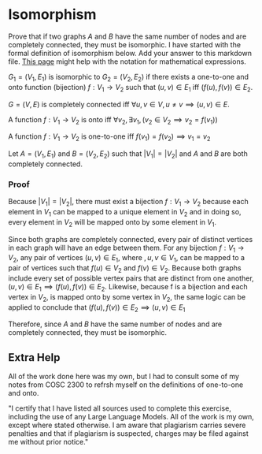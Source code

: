 # Isomorphism

Prove that if two graphs $A$ and $B$ have the same number of nodes and are
completely connected, they must be isomorphic. I have started with the formal
definition of isomorphism below. Add your answer to this markdown file. [This
page](https://docs.github.com/en/get-started/writing-on-github/working-with-advanced-formatting/writing-mathematical-expressions)
might help with the notation for mathematical expressions.

$G_1=(V_1 , E_1)$ is isomorphic to $G_2 = (V_2, E_2)$ if there exists a
one-to-one and onto function (bijection) $f: V_1 \rightarrow V_2$ such that $(u,v)
\in E_1$ iff $(f(u),f(v)) \in E_2$.

$G=(V, E)$ is completely connected iff $\forall u, v \in V, u \neq v 
\implies (u,v) \in E$.

A function $f: V_1 \rightarrow V_2$ is onto iff $\forall v_2, \exists v_1, (v_2 \in V_2 \implies v_2 = f(v_1))$

A function $f: V_1 \rightarrow V_2$ is one-to-one iff $f(v_1) = f(v_2) \implies v_1 = v_2$

Let $A=(V_1 , E_1)$ and $B=(V_2, E_2)$ such that $|V_1| = |V_2|$ and $A$ and $B$
are both completely connected. 

### Proof

Because $|V_1| = |V_2|$, there must exist a bijection $f: V_1 \rightarrow V_2$ because 
each element in $V_1$ can be mapped to a unique element in $V_2$ and in doing so, every
element in $V_2$ will be mapped onto by some element in $V_1$. 

Since both graphs are completely connected, every pair of distinct vertices in each
graph will have an edge between them. For any bijection $f: V_1 \rightarrow V_2$, any
pair of vertices $(u,v) \in E_1$, where $,u,v \in V_1$, can be mapped to a pair of vertices 
such that $f(u) \in V_2$ and $f(v) \in V_2$. Because both graphs include every set of possible 
vertex pairs that are distinct from one another, $(u,v) \in E_1 \implies (f(u),f(v)) \in E_2$.
Likewise, because f is a bijection and each vertex in $V_2$, is mapped onto by some vertex 
in $V_2$, the same logic can be applied to conclude that $(f(u),f(v)) \in E_2 \implies (u,v) 
\in E_1$

Therefore, since $A$ and $B$ have the same number of nodes and are completely connected, they 
must be isomorphic.

## Extra Help

All of the work done here was my own, but I had to consult some of my notes from COSC 2300 
to refrsh myself on the definitions of one-to-one and onto. 

"I certify that I have listed all sources used to complete this exercise, 
including the use of any Large Language Models. All of the work is my own, 
except where stated otherwise. I am aware that plagiarism carries severe 
penalties and that if plagiarism is suspected, charges may be filed against 
me without prior notice."
